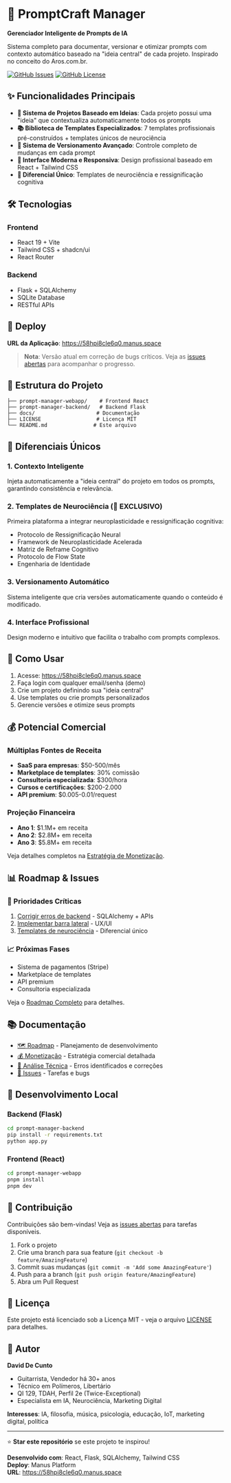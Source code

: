 # 🚀 PromptCraft Manager

**Gerenciador Inteligente de Prompts de IA**

Sistema completo para documentar, versionar e otimizar prompts com contexto automático baseado na "ideia central" de cada projeto. Inspirado no conceito do Aros.com.br.

[![GitHub Issues](https://img.shields.io/github/issues/Froggerr10/PromptCraft-Manager)](https://github.com/Froggerr10/PromptCraft-Manager/issues)
[![GitHub License](https://img.shields.io/github/license/Froggerr10/PromptCraft-Manager)](https://github.com/Froggerr10/PromptCraft-Manager/blob/main/LICENSE)

## ✨ Funcionalidades Principais

- **🎯 Sistema de Projetos Baseado em Ideias**: Cada projeto possui uma "ideia" que contextualiza automaticamente todos os prompts
- **📚 Biblioteca de Templates Especializados**: 7 templates profissionais pré-construídos + templates únicos de neurociência
- **🔄 Sistema de Versionamento Avançado**: Controle completo de mudanças em cada prompt
- **🎨 Interface Moderna e Responsiva**: Design profissional baseado em React + Tailwind CSS
- **🧠 Diferencial Único**: Templates de neurociência e ressignificação cognitiva

## 🛠️ Tecnologias

### Frontend
- React 19 + Vite
- Tailwind CSS + shadcn/ui
- React Router

### Backend  
- Flask + SQLAlchemy
- SQLite Database
- RESTful APIs

## 🚀 Deploy

**URL da Aplicação**: https://58hpi8cle6q0.manus.space

> **Nota**: Versão atual em correção de bugs críticos. Veja as [issues abertas](https://github.com/Froggerr10/PromptCraft-Manager/issues) para acompanhar o progresso.

## 📁 Estrutura do Projeto

```
├── prompt-manager-webapp/    # Frontend React
├── prompt-manager-backend/   # Backend Flask  
├── docs/                    # Documentação
├── LICENSE                  # Licença MIT
└── README.md               # Este arquivo
```

## 🎯 Diferenciais Únicos

### 1. Contexto Inteligente
Injeta automaticamente a "ideia central" do projeto em todos os prompts, garantindo consistência e relevância.

### 2. Templates de Neurociência (🧠 EXCLUSIVO)
Primeira plataforma a integrar neuroplasticidade e ressignificação cognitiva:
- Protocolo de Ressignificação Neural
- Framework de Neuroplasticidade Acelerada  
- Matriz de Reframe Cognitivo
- Protocolo de Flow State
- Engenharia de Identidade

### 3. Versionamento Automático
Sistema inteligente que cria versões automaticamente quando o conteúdo é modificado.

### 4. Interface Profissional
Design moderno e intuitivo que facilita o trabalho com prompts complexos.

## 🚀 Como Usar

1. Acesse: https://58hpi8cle6q0.manus.space
2. Faça login com qualquer email/senha (demo)
3. Crie um projeto definindo sua "ideia central"
4. Use templates ou crie prompts personalizados
5. Gerencie versões e otimize seus prompts

## 💰 Potencial Comercial

### Múltiplas Fontes de Receita
- **SaaS para empresas**: $50-500/mês
- **Marketplace de templates**: 30% comissão
- **Consultoria especializada**: $300/hora
- **Cursos e certificações**: $200-2.000
- **API premium**: $0.005-0.01/request

### Projeção Financeira
- **Ano 1**: $1.1M+ em receita
- **Ano 2**: $2.8M+ em receita  
- **Ano 3**: $5.8M+ em receita

Veja detalhes completos na [Estratégia de Monetização](./docs/MONETIZACAO.md).

## 📊 Roadmap & Issues

### 🚨 Prioridades Críticas
1. [Corrigir erros de backend](https://github.com/Froggerr10/PromptCraft-Manager/issues/1) - SQLAlchemy + APIs
2. [Implementar barra lateral](https://github.com/Froggerr10/PromptCraft-Manager/issues/2) - UX/UI  
3. [Templates de neurociência](https://github.com/Froggerr10/PromptCraft-Manager/issues/3) - Diferencial único

### 📈 Próximas Fases
- Sistema de pagamentos (Stripe)
- Marketplace de templates
- API premium
- Consultoria especializada

Veja o [Roadmap Completo](./docs/ROADMAP.md) para detalhes.

## 📚 Documentação

- [🗺️ Roadmap](./docs/ROADMAP.md) - Planejamento de desenvolvimento
- [💰 Monetização](./docs/MONETIZACAO.md) - Estratégia comercial detalhada
- [🔧 Análise Técnica](./docs/ANALISE-TECNICA.md) - Erros identificados e correções
- [🐛 Issues](https://github.com/Froggerr10/PromptCraft-Manager/issues) - Tarefas e bugs

## 🔧 Desenvolvimento Local

### Backend (Flask)
```bash
cd prompt-manager-backend
pip install -r requirements.txt
python app.py
```

### Frontend (React)
```bash  
cd prompt-manager-webapp
pnpm install
pnpm dev
```

## 🤝 Contribuição

Contribuições são bem-vindas! Veja as [issues abertas](https://github.com/Froggerr10/PromptCraft-Manager/issues) para tarefas disponíveis.

1. Fork o projeto
2. Crie uma branch para sua feature (`git checkout -b feature/AmazingFeature`)
3. Commit suas mudanças (`git commit -m 'Add some AmazingFeature'`)
4. Push para a branch (`git push origin feature/AmazingFeature`)
5. Abra um Pull Request

## 📄 Licença

Este projeto está licenciado sob a Licença MIT - veja o arquivo [LICENSE](LICENSE) para detalhes.

## 👤 Autor

**David De Cunto**
- Guitarrista, Vendedor há 30+ anos
- Técnico em Polímeros, Libertário
- QI 129, TDAH, Perfil 2e (Twice-Exceptional)
- Especialista em IA, Neurociência, Marketing Digital

**Interesses**: IA, filosofia, música, psicologia, educação, IoT, marketing digital, política

---

⭐ **Star este repositório** se este projeto te inspirou!

**Desenvolvido com**: React, Flask, SQLAlchemy, Tailwind CSS  
**Deploy**: Manus Platform  
**URL**: https://58hpi8cle6q0.manus.space